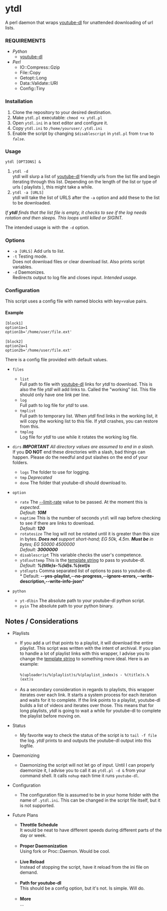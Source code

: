 # ytdl
A perl daemon that wraps [youtube-dl](https://rg3.github.io/youtube-dl/) for unattended downloading of url lists.

### REQUIREMENTS

* *Python*
    * [youtube-dl](https://rg3.github.io/youtube-dl/)
* *Perl*
    * IO::Compress::Gzip
    * File::Copy
    * Getopt::Long
    * Data::Validate::URI
    * Config::Tiny

### Installation

1. Clone the repository to your desired destination.
2. Make `ytdl.pl` executable: `chmod +x ytdl.pl`
3. Open `ytdl.ini` in a text editor and configure it.
4. Copy `ytdl.ini` to `/home/youruser/.ytdl.ini`
5. Enable the script by changing `$disablescript` in `ytdl.pl` from `true` to *`false`*.

### Usage

`ytdl [OPTIONS] &`

1. `ytdl -d`<BR>ytdl will slurp a list of [youtube-dl](https://rg3.github.io/youtube-dl/) friendly urls from the list file and begin iterating through this list. Depending on the length of the list or type of urls ( playlists ), this might take a while.
2. `ytdl -a [URLS]`<BR>ytdl will take the list of URLS after the `-a` option and add these to the list to be downloaded.

*If __ytdl__ finds that the list file is empty, it checks to see if the log needs rotation and then sleeps. This loops until killed or SIGINT.*

The intended usage is with the `-d` option.

### Options

* `-a [URLS]` Add urls to list.
* `-t` Testing mode.<BR>Does not download files or clear download list. Also prints script variables.
* `-d` Daemonizes.<BR>Redirects output to log file and closes input. *Intended usage.*

### Configuration

This script uses a config file with named blocks with key=value pairs.

#### Example

`[block1]`<br>
`option1a=1`<br>
`option1b='/home/user/file.ext'`<br><br>
`[block2]`<br>
`option2a=1`<br>
`option2b='/home/user/file.ext'`

There is a config file provided with default values.

- `files`

    * `list`<BR>Full path to file with [youtube-dl](https://rg3.github.io/youtube-dl/) links for *ytdl* to download. This is also the file *ytdl* will add links to. Called the "working" list. This file should only have one link per line.
    * `log`<BR> Full path to log file for *ytdl* to use.
    * `tmplist`<BR>Full path to temporary list. When *ytdl* find links in the working list, it will copy the working list to this file. If *ytdl* crashes, you can restore from this.
    * `tmplog`<BR>Log file for *ytdl* to use while it rotates the working log file.


- `dirs` *__IMPORTANT__ All directory values are assumed to end in a slash.* <BR> If you __DO NOT__ end these directories with a slash, bad things can happen. Please do the needful and put slashes on the end of your folders.

    * `logs` The folder to use for logging.
    * `tmp` *Deprecated*
    * `done` The folder that youtube-dl should download to.


- `option`

    * `rate` The [--limit-rate](https://github.com/rg3/youtube-dl/blob/master/README.md#download-options) value to be passed. At the moment this is *expected*.<BR>*Default: __10M__*
    * `naptime` This is the number of seconds `ytdl` will nap before checking to see if there are links to download.<BR>*Default: __120__*
    * `rotatesize` The log will not be rotated until it is greater than this size in bytes. _**Does not** support short-hand; EG 50k, 4.5m. **Must be** in bytes; EG 50000 4500000_<BR>*Default: __3000000__*
    * `disablescript` This variable checks the user's competence.
    * `ytdlouttemp` This is the [template string](https://github.com/rg3/youtube-dl/blob/master/README.md#output-template) to pass to youtube-dl.<BR>*Default: __%(title)s-%(id)s.%(ext)s__*
    * `ytdlopts` Comma separated list of options to pass to youtube-dl.<BR>* Default: __--yes-playlist,--no-progress,--ignore-errors,--write-description,--write-info-json__*


- `python`

    * `yt-dlbin` The absolute path to your youtube-dl python script.
    * `pyin` The absolute path to your python binary.


## Notes / Considerations

- Playlists

    * If you add a url that points to a playlist, it will download the entire playlist. This script was written with the intent of archival. If you plan to handle a lot of playlist links with this wrapper, I advise you to change the [template string](https://github.com/rg3/youtube-dl/blob/master/README.md#output-template) to something more ideal. Here is an example:<BR><BR>`%(uploader)s/%(playlist)s/%(playlist_index)s - %(title)s.%(ext)s`<BR><BR>
    * As a secondary consideration in regards to playlists, this wrapper iterates over each link. It starts a system process for each iteration and waits for it to complete. If the link points to a playlist, youtube-dl builds a list of videos and iterates over those. This means that for long playlists, *ytdl* is going to wait a while for youtube-dl to complete the playlist before moving on.


- Status

    * My favorite way to check the status of the script is to `tail -f file` the log. *ytdl* prints to and outputs the youtube-dl output into this logfile.


- Daemonizing

    * Daemonizing the script will not let go of input. Until I can properly daemonize it, I advise you to call it as `ytdl.pl -d &` from your command shell. It calls `nohup` each time it runs `youtube-dl`.


- Configuration

    * The configuration file is assumed to be in your home folder with the name of `.ytdl.ini`. This can be changed in the script file itself, but it is not supported.


- Future Plans

    * **Throttle Schedule**<BR>It would be neat to have different speeds during different parts of the day or week.<BR><BR>
    * **Proper Daemonization**<BR>Using fork or Proc::Daemon. Would be cool.<BR><BR>
    * **Live Reload**<BR>Instead of stopping the script, have it reload from the ini file on demand.<BR><BR>
    * **Path for youtube-dl**<BR>This should be a config option, but it's not. Is simple. Will do.<BR><BR>
    * **More**<BR> ... <BR><BR>
